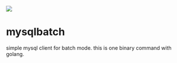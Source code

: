 ![](https://github.com/mashiike/mysqlbatch/workflows/test/badge.svg)


# mysqlbatch
simple mysql client for batch mode. this is one binary command with golang.
